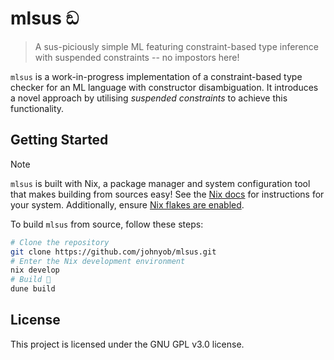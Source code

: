 # mlsus ඞ

> A sus-piciously simple ML featuring constraint-based type inference with suspended constraints -- no impostors here!

`mlsus` is a work-in-progress implementation of a constraint-based type checker for an ML language with constructor disambiguation. It introduces a novel approach by utilising *suspended constraints* to achieve this functionality.

## Getting Started

> [!NOTE]
> `mlsus` is built with Nix, a package manager and system configuration tool that makes building from sources easy! See the [Nix docs](https://nixos.org/download/) for instructions for your system. Additionally, ensure [Nix flakes are enabled](https://nixos.wiki/wiki/Flakes#Enable_flakes).


To build `mlsus` from source, follow these steps:
```sh
# Clone the repository
git clone https://github.com/johnyob/mlsus.git
# Enter the Nix development environment
nix develop
# Build 🚀
dune build
```

## License 

This project is licensed under the GNU GPL v3.0 license.
